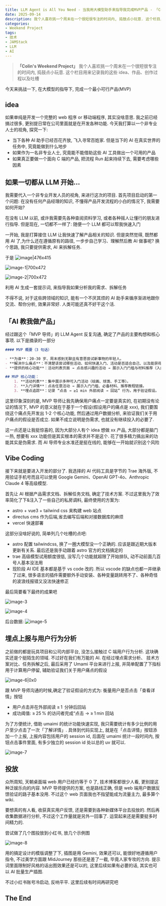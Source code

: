 ```yaml
---
title: LLM Agent is All You Need - 当我用大模型助手来指导我完成MVP产品 - 「Colin's Weekend Project」
date: 2025-09-14
description: 我个人喜欢挑一个周末在一个很短很专注的时间内, 捣鼓点小玩意. 这个栏目用来记录我的这些 idea、作品、创作过程以及吐槽. 今天来挑战一下, 在大模型的指导下, 完成一个最小可行产品(MVP)
categories:
- Weekend Project
tags:
- 技术
- JAMStack
- LLM
- AI
---
```


> **「Colin's Weekend Project」**
> 我个人喜欢挑一个周末在一个很短很专注的时间内, 捣鼓点小玩意. 这个栏目用来记录我的这些 idea、作品、创作过程以及吐槽

今天来挑战一下, 在大模型的指导下, 完成一个最小可行产品(MVP)



## idea

如果单纯是开发一个完整的 web 程序 or 移动端程序, 其实没啥意思. 我之前已经搞过很多, 更别提日常在公司里面就是在开发各种功能. 今天我打算以一个非专业人士的视角, 探究一下:

- 当下各种 AI 助手已经百花齐放, 飞入寻常百姓家. 但是当下的 AI 在真实世界的任务中, 究竟能做到什么地步
- 如果作为一名非专业人士, 究竟能不能借助这些 AI 工具做出一个可用的产品
- 如果真正要做一个面向 C 端的产品, 把流程 Run 起来持续下去, 需要考虑哪些因素

## 如果一切都从 LLM 开始...

我需要代入一个非专业开发人员的视角, 来进行这次的项目. 首先项目启动的第一个问题: 在没有任何产品经理的知识, 不懂得产品开发流程的小白的情况下, 我需要如何开始?

在没有 LLM 以前, 或许我需要先各种查阅资料学习, 或者各种摇人让懂行的朋友进行指导. 但是现在, 一切都不一样了: 随便一个 LLM 都可以帮我快速入门

一开始, 我是打算接住 LLM 让我快速了解产品相关的知识. 但是突然觉得, 既然都用 AI 了,为什么还在遵循原有的路径, 一步步自己学习、理解然后教 AI 做事呢? 换个思路, 我只要提供需求, AI 来拆解任务.

于是
![image|476x415](https://blog-1301127393.file.myqcloud.com/BlogImgs/202509172249632.png)

![image-1|700x472](https://blog-1301127393.file.myqcloud.com/BlogImgs/202509172249633.png)

![image-2|700x472](https://blog-1301127393.file.myqcloud.com/BlogImgs/202509172249634.png)

利用 AI 生成一套提示词, 来指导我如果分析我的需求、拆解任务

不得不说, 对于这些跨领域的知识, 能有一个不厌其烦的 AI 助手来循序渐进地跟你交流、帮你分析, 效果非常好. 人类可能还真不好干这个活.

## 「AI 教我做产品」

经过跟这个「MVP 导师」的 LLM Agent 反复沟通, 确定了产品的主要构想和核心事项. 以下是摘录的一部分

```markdown
#### MVP 概要（3 句话）

- **为谁**：20‑30 岁、周末感到无聊且有意愿尝试新事物的年轻人。
- **解决什么痛点**：不清楚该尝试哪些活动、如何快速入门、活动是否适合自己、以及能获得什么收益。
- **提供的核心功能**：活动列表页面 → 点击感兴趣的活动 → 展示入门门槛与材料推荐（入门材料按钮）并埋点上报。
```

```markdown
## MVP 核心功能：
    1. **活动列表**：集中展示多种可入门活动（绘画、球类、手工等）。
    2. **入门详情**：点击任意活动 → 展示入门门槛、必备材料、推荐教程链接。
    3. **埋点追踪**：记录 “点击 → ≥1 min 外部阅读 → 回站” 行为，用于验证假设。
```

这里印象深刻的是, MVP 导师让我先确保用户痛点一定要是真实的, 在初期没有论证的情况下, MVP 的意义就在于基于一个假设(假设用户的痛点是 xxx), 我们要围绕这个痛点先开发出 1-2 个核心功能, 然后通过用户数据分析, 来验证我们关于用户痛点的假设是否成立. 如果不成立说明是伪需求, 也就没有继续投入的必要了.

这一点还是让我挺惊喜的, 因为大部分人有个 idea 想做 xx 产品, 大部分都是脑门一热, 想要有 xxx 功能但是其实根本的需求并不是这个. 花了很多精力搞出来的功能其实是伪需求. 而 AI 导师专业水准还是挺在线的, 能够在一开始就识别这个风险

## Vibe Coding

接下来就是要进入开发的部分了. 我选择的 AI 代码工具是字节的 Trae 海外版, 不用验证手机号而且可以使用 Google Gemini、OpenAI GPT-4o、Anthropic Claude 4 等高级模型.

首先让 AI 根据产品需求文档、拆解任务文档, 确定了技术方案. 不过这里我为了效率简化了下&注入了一些自己的私房调料, 最终使用的方案为:

- astro + vue3 + tailwind css 来构建 web 站点
- directus cms 作为后端,省去编写后端和对接数据库的麻烦
- vercel 快速部署

这部分没啥好说的, 简单列几个吐槽的点吧:

- astro 配置 tailwindcss, 换了一圈大模型没一个正确的. 应该是跟近期大版本更新有关系. 最后还是我手动跟着 astro 官方的文档搞定的
- trae 高级模型试用额度很低, 没写几个功能就超限了开始排队, 动不动前面几百号人基本没法用
- 现阶段 AI IDE 基本都是基于 vs code 改的. 所以 vscode 的缺点也都一并继承了过来, 很多语言的插件需要额外手动安装、各种变量跳转用不了、各种奇怪的波浪线报错又没法快速修正

最后简要看下最终的成果吧

![image-3](https://blog-1301127393.file.myqcloud.com/BlogImgs/202509172249635.png)

![image-4](https://blog-1301127393.file.myqcloud.com/BlogImgs/202509172249636.png)

后台数据:
![image-5](https://blog-1301127393.file.myqcloud.com/BlogImgs/202509172249637.png)

## 埋点上报与用户行为分析

之前做的都是玩具项目和公司内部平台, 没怎么接触过 C 端用户行为分析. 这块确实还是个挺陌生的领域. 不过好在我们有万能的 AI. 在经过埋点需求分析、 技术方案对比、任务拆解之后, 最后采用了 Umami 平台来进行上报, 并简单配置了下指标用于计算用户停留, 辅助验证我们关于用户痛点的假设

![image-6|0x0](https://blog-1301127393.file.myqcloud.com/BlogImgs/202509172249639.png)

跟 MVP 导师沟通的时候,确定了验证假设的方式为: 衡量用户是否点击「查看详情」按钮

- 用户点击并在外部阅读 ≥ 1  分钟后回站
- 成功阈值: ≥ 25 % 的访问者完成“点击 → ≥ 1 min 回站

为了方便统计, 借助 umaimi 的统计功能快速实现, 我只需要统计有多少比例的用户至少点击了一次「了解详情」. 具体到代码实现上, 就是在「点击详情」按钮添加一个上报, 上报内容包括用户的 session id, 后面在 umaimi 统计一段时间内, 按钮点击事件里面, 有多少独立的 session id 处以总的 uv 就可以.

![image-7](https://blog-1301127393.file.myqcloud.com/BlogImgs/202509172249640.png)

## 投放

众所周知, 天朝桌面端 web 用户已经约等于 0 了, 技术博客都很少人看, 更别提这种泛娱乐向的内容. MVP 导师提供的方案, 也是路线正确, 但是 web 端用户数据反馈验证的路子基本没用. 不过这个 web 页面我也不指望能成为流量主力, 最多算个 wiki.

要想真的有人看, 收获真实用户反馈, 还是需要到各种新媒体平台去投放的. 然后再收集数据进行分析, 不过这个工作量就是另外一回事了. 运营起来还是需要挺多时间精力的.

尝试做了几个图投放到小红书, 放几个示例图

![image-8](https://blog-1301127393.file.myqcloud.com/BlogImgs/202509172249641.png)

用的搞定设计的模版调整了下, 插图是用 Gemini, 效果还可以, 能很好地遵循用户指令, 不过美学方面跟 MidJourney 那些还是差了一截, 毕竟人家专攻的方向. 提示词里面限制好风格的话出图效果还是可以的, 这里后续如果有必要的话, 其实也可以 AI 批量生产插图.

不过小红书账号冷启动, 反响平平. 这里后续有时间再研究吧

## The End



